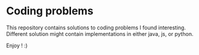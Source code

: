 # Coding problems

This repository contains solutions to coding problems I found interesting.
Different solution might contain implementations in either java, js, or python.

Enjoy ! :)
